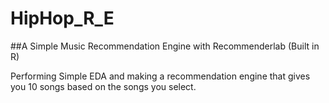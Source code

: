 # HipHop_R_E

##A Simple Music Recommendation Engine with Recommenderlab (Built in R) 

Performing Simple EDA and making a recommendation engine that gives you 10 songs based on the songs you select.
